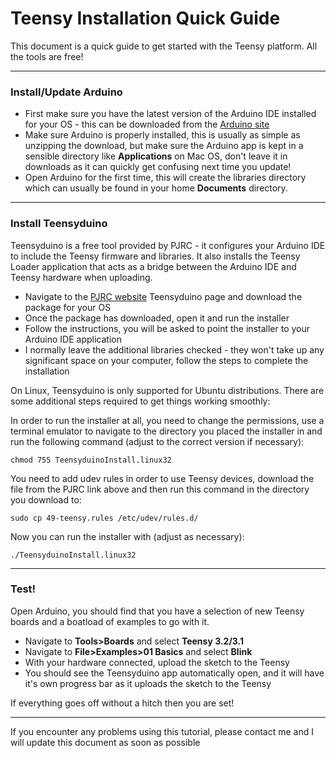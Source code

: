 # Teensy Installation Quick Guide

This document is a quick guide to get started with the Teensy platform. All the tools are free!

---

### Install/Update Arduino

* First make sure you have the latest version of the Arduino IDE installed for your OS - this can be downloaded from the [Arduino site](https://www.arduino.cc/en/Main/Software)
* Make sure Arduino is properly installed, this is usually as simple as unzipping the download, but make sure the Arduino app is kept in a sensible directory like **Applications** on Mac OS, don't leave it in downloads as it can quickly get confusing next time you update!
* Open Arduino for the first time, this will create the libraries directory which can usually be found in your home **Documents** directory.

---

### Install Teensyduino
Teensyduino is a free tool provided by PJRC - it configures your Arduino IDE to include the Teensy firmware and libraries. It also installs the Teensy Loader application that acts as a bridge between the Arduino IDE and Teensy hardware when uploading.

* Navigate to the [PJRC website](https://www.pjrc.com/teensy/td_download.html) Teensyduino page and download the package for your OS
* Once the package has downloaded, open it and run the installer
* Follow the instructions, you will be asked to point the installer to your Arduino IDE application
* I normally leave the additional libraries checked - they won't take up any significant space on your computer, follow the steps to complete the installation

On Linux, Teensyduino is only supported for Ubuntu distributions. There are some additional steps required to get things working smoothly:

In order to run the installer at all, you need to change the permissions, use a terminal emulator to navigate to the directory you placed the installer in and run the following command (adjust to the correct version if necessary):
```
chmod 755 TeensyduinoInstall.linux32
```

You need to add udev rules in order to use Teensy devices, download the file from the PJRC link above and then run this command in the directory you download to:
```
sudo cp 49-teensy.rules /etc/udev/rules.d/
```

Now you can run the installer with (adjust as necessary):
```
./TeensyduinoInstall.linux32
```

---

### Test!
Open Arduino, you should find that you have a selection of new Teensy boards and a boatload of examples to go with it.

* Navigate to **Tools>Boards** and select **Teensy 3.2/3.1**
* Navigate to **File>Examples>01 Basics** and select **Blink**
* With your hardware connected, upload the sketch to the Teensy
* You should see the Teensyduino app automatically open, and it will have it's own progress bar as it uploads the sketch to the Teensy

If everything goes off without a hitch then you are set!

---

If you encounter any problems using this tutorial, please contact me and I will update this document as soon as possible 
